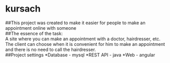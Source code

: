 # kursach
##This project was created to make it easier for people to make an appointment online with someone<br />
##The essence of the task:<br />
A site where you can make an appointment with a doctor, hairdresser, etc.<br />
The client can choose when it is convenient for him to make an appointment and there is no need to call the hairdresser.<br />
##Project settings
*Database - mysql
*REST API - java
*Web - angular
